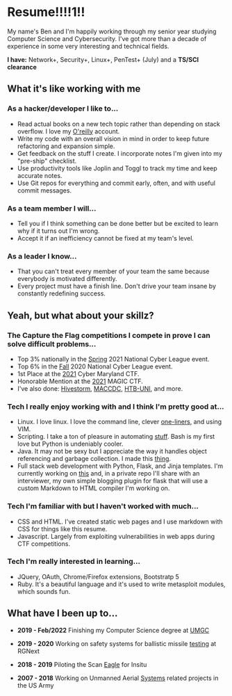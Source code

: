 <!-- The paragraph after the h1 and ul and before the first h2 is optional. It
is intended to be used for a short summary. -->

# Resume!!!!1!!

My name's Ben and I'm happily working through my senior year studying Computer Science and Cybersecurity.  I've got more than a decade of experience in some very interesting and technical fields.

**I have:** Network+, Security+, Linux+, PenTest+ (July) and a **TS/SCI clearance**

## What it's like working with me

### As a hacker/developer I like to...
* Read actual books on a new tech topic rather than depending on stack overflow.  I love my [O'reilly](https://www.oreilly.com) account.
* Write my code with an overall vision in mind in order to keep future refactoring and expansion simple.
* Get feedback on the stuff I create.  I incorporate notes I'm given into my "pre-ship" checklist.
* Use productivity tools like Joplin and Toggl to track my time and keep accurate notes.
* Use Git repos for everything and commit early, often, and with useful commit messages.

### As a team member I will...
* Tell you if I think something can be done better but be excited to learn why if it turns out I'm wrong.
* Accept it if an inefficiency cannot be fixed at my team's level.

### As a leader I know...
* That you can't treat every member of your team the same because everybody is motivated differently.
* Every project must have a finish line.  Don't drive your team insane by constantly redefining success.


## Yeah, but what about your skillz?
### The Capture the Flag competitions I compete in prove I can solve difficult problems...
* Top 3% nationally in the [Spring](https://cyberskyline.com/report/N0L30C73J34B) 2021 National Cyber League event.
* Top 6% in the [Fall](https://cyberskyline.com/report/Y697Q3831920) 2020 National Cyber League event.
* 1st Place at the [2021](https://globalmedia.umgc.edu/2021/03/29/umgc-takes-first-place-in-cybermarylands-national-capture-the-flag-competition/?sf244422595=1) Cyber Maryland CTF. 
* Honorable Mention at the [2021](https://magicinc.org/) MAGIC CTF.
* I've also done: [Hivestorm](https://www.hivestorm.org/), [MACCDC](https://maccdc.org/), [HTB-UNI](https://www.hackthebox.eu/universities/university-ctf-2020), and more.

### Tech I really enjoy working with and I think I'm pretty good at...
* Linux.  I love linux.  I love the command line, clever [one-liners](https://github.com/bnsmcx/utility/blob/master/bash-one-liners), and using VIM.
* Scripting.  I take a ton of pleasure in automating [stuff](https://github.com/bnsmcx/utility/blob/master/ccdc_linux.sh).  Bash is my first love but Python is undeniably cooler.
* Java.  It may not be sexy but I appreciate the way it handles object referencing and garbage collection.  I made this [thing](https://github.com/bnsmcx/hash-master).
* Full stack web development with Python, Flask, and Jinja templates.  I'm currently working on [this](https://github.com/bnsmcx/bnsmcx.com) and, in a private repo I'll share with an interviewer, my own simple blogging plugin for flask that will use a custom Markdown to HTML compiler I'm working on.

### Tech I'm familiar with but I haven't worked with much...
* CSS and HTML.  I've created static web pages and I use markdown with CSS for things like this resume.
* Javascript.  Largely from exploiting vulnerabilities in web apps during CTF competitions.

### Tech I'm really interested in learning...
* JQuery, OAuth, Chrome/Firefox extensions, Bootstratp 5
* Ruby.  It's a beautiful language and it's used to write metasploit modules, which sounds fun.


## What have I been up to...

<!-- You have to wrap the "left" and "right" half of these headings in spans by
hand -->
* **2019 - Feb/2022** Finishing my Computer Science degree at [UMGC](https://www.umgc.edu/) 

* **2019 - 2020** Working on safety systems for ballistic missile [testing](https://en.wikipedia.org/wiki/Ronald_Reagan_Ballistic_Missile_Defense_Test_Site) at RGNext 

* **2018 - 2019** Piloting the Scan [Eagle](https://en.wikipedia.org/wiki/Boeing_Insitu_ScanEagle) for Insitu 

* **2007 - 2018** Working on Unmanned Aerial [Systems](https://en.wikipedia.org/wiki/IAI_RQ-5_Hunter) related projects in the US Army

